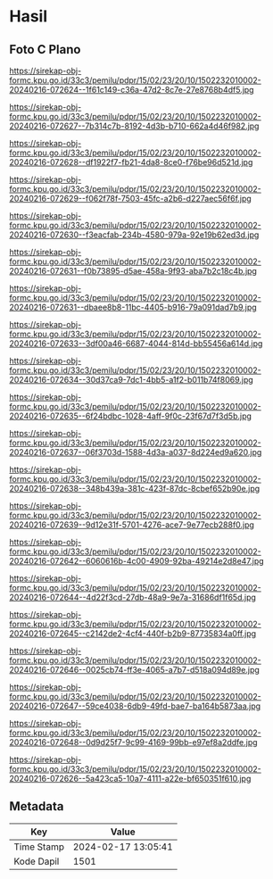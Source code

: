 # Hasil

## Foto C Plano

https://sirekap-obj-formc.kpu.go.id/33c3/pemilu/pdpr/15/02/23/20/10/1502232010002-20240216-072624--1f61c149-c36a-47d2-8c7e-27e8768b4df5.jpg

https://sirekap-obj-formc.kpu.go.id/33c3/pemilu/pdpr/15/02/23/20/10/1502232010002-20240216-072627--7b314c7b-8192-4d3b-b710-662a4d46f982.jpg

https://sirekap-obj-formc.kpu.go.id/33c3/pemilu/pdpr/15/02/23/20/10/1502232010002-20240216-072628--df1922f7-fb21-4da8-8ce0-f76be96d521d.jpg

https://sirekap-obj-formc.kpu.go.id/33c3/pemilu/pdpr/15/02/23/20/10/1502232010002-20240216-072629--f062f78f-7503-45fc-a2b6-d227aec56f6f.jpg

https://sirekap-obj-formc.kpu.go.id/33c3/pemilu/pdpr/15/02/23/20/10/1502232010002-20240216-072630--f3eacfab-234b-4580-979a-92e19b62ed3d.jpg

https://sirekap-obj-formc.kpu.go.id/33c3/pemilu/pdpr/15/02/23/20/10/1502232010002-20240216-072631--f0b73895-d5ae-458a-9f93-aba7b2c18c4b.jpg

https://sirekap-obj-formc.kpu.go.id/33c3/pemilu/pdpr/15/02/23/20/10/1502232010002-20240216-072631--dbaee8b8-11bc-4405-b916-79a091dad7b9.jpg

https://sirekap-obj-formc.kpu.go.id/33c3/pemilu/pdpr/15/02/23/20/10/1502232010002-20240216-072633--3df00a46-6687-4044-814d-bb55456a614d.jpg

https://sirekap-obj-formc.kpu.go.id/33c3/pemilu/pdpr/15/02/23/20/10/1502232010002-20240216-072634--30d37ca9-7dc1-4bb5-a1f2-b011b74f8069.jpg

https://sirekap-obj-formc.kpu.go.id/33c3/pemilu/pdpr/15/02/23/20/10/1502232010002-20240216-072635--6f24bdbc-1028-4aff-9f0c-23f67d7f3d5b.jpg

https://sirekap-obj-formc.kpu.go.id/33c3/pemilu/pdpr/15/02/23/20/10/1502232010002-20240216-072637--06f3703d-1588-4d3a-a037-8d224ed9a620.jpg

https://sirekap-obj-formc.kpu.go.id/33c3/pemilu/pdpr/15/02/23/20/10/1502232010002-20240216-072638--348b439a-381c-423f-87dc-8cbef652b90e.jpg

https://sirekap-obj-formc.kpu.go.id/33c3/pemilu/pdpr/15/02/23/20/10/1502232010002-20240216-072639--9d12e31f-5701-4276-ace7-9e77ecb288f0.jpg

https://sirekap-obj-formc.kpu.go.id/33c3/pemilu/pdpr/15/02/23/20/10/1502232010002-20240216-072642--6060616b-4c00-4909-92ba-49214e2d8e47.jpg

https://sirekap-obj-formc.kpu.go.id/33c3/pemilu/pdpr/15/02/23/20/10/1502232010002-20240216-072644--4d22f3cd-27db-48a9-9e7a-31686df1f65d.jpg

https://sirekap-obj-formc.kpu.go.id/33c3/pemilu/pdpr/15/02/23/20/10/1502232010002-20240216-072645--c2142de2-4cf4-440f-b2b9-87735834a0ff.jpg

https://sirekap-obj-formc.kpu.go.id/33c3/pemilu/pdpr/15/02/23/20/10/1502232010002-20240216-072646--0025cb74-ff3e-4065-a7b7-d518a094d89e.jpg

https://sirekap-obj-formc.kpu.go.id/33c3/pemilu/pdpr/15/02/23/20/10/1502232010002-20240216-072647--59ce4038-6db9-49fd-bae7-ba164b5873aa.jpg

https://sirekap-obj-formc.kpu.go.id/33c3/pemilu/pdpr/15/02/23/20/10/1502232010002-20240216-072648--0d9d25f7-9c99-4169-99bb-e97ef8a2ddfe.jpg

https://sirekap-obj-formc.kpu.go.id/33c3/pemilu/pdpr/15/02/23/20/10/1502232010002-20240216-072626--5a423ca5-10a7-4111-a22e-bf650351f610.jpg


## Metadata

| Key        | Value               |
| ---------- | ------------------- |
| Time Stamp | 2024-02-17 13:05:41 |
| Kode Dapil | 1501                |



